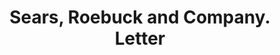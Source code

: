 ---
doi: 10.7916/D80V9QS2
date_other: '1905'
date_other_textual: '1905'
form: correspondence
genre:
- Letters (correspondence)
name:
- Sears, Roebuck and Company
object_in_context_url: https://biggert.cul.columbia.edu/items/view/ave_biggert_00244
subject_hierarchical_geographic:
- Chicago, Illinois, United States
subject_name:
- Sears, Roebuck and Company
title: Sears, Roebuck and Company. Letter
sort_title: Sears, Roebuck and Company. Letter
call_number: ave_biggert_00244
coordinates:
- 41.83694444444445,-87.68472222222222
pid: ave_biggert_00244
identifiers: ave_biggert_00244
canvas_id: ldpd:395519
permalink: "/items/ave_biggert_00244/"
layout: iiif-image-page
---